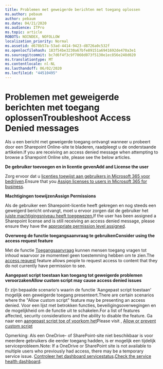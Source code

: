 ```yaml
---
title: Problemen met geweigerde berichten met toegang oplossen
ms.author: pebaum
author: pebaum
ms.date: 04/21/2020
ms.audience: ITPro
ms.topic: article
ROBOTS: NOINDEX, NOFOLLOW
localization_priority: Normal
ms.assetid: d678b57a-53ad-4414-9423-d8726a0c532f
ms.openlocfilehash: 183f54be3230a67bfe89151a6941692de470a3e1
ms.sourcegitcommit: bc7d6f4f3c9f7060d073f5130e1ec856e248d020
ms.translationtype: MT
ms.contentlocale: nl-NL
ms.lasthandoff: 06/02/2020
ms.locfileid: "44510495"
---
```

# <a name="troubleshoot-access-denied-messages"></a><span data-ttu-id="965ae-102">Problemen met geweigerde berichten met toegang oplossen</span><span class="sxs-lookup"><span data-stu-id="965ae-102">Troubleshoot Access Denied messages</span></span>

<span data-ttu-id="965ae-103">Als u een bericht met geweigerde toegang ontvangt wanneer u probeert door een Sharepoint Online-site te bladeren, raadpleegt u de onderstaande artikelen.</span><span class="sxs-lookup"><span data-stu-id="965ae-103">If you are receiving an access denied message when attempting to browse a Sharepoint Online site, please see the below articles.</span></span>

<span data-ttu-id="965ae-104">**De gebruiker toevoegen en in licentie geven**</span><span class="sxs-lookup"><span data-stu-id="965ae-104">**Add and License the user**</span></span>

<span data-ttu-id="965ae-105">Zorg ervoor dat u [licenties toewijst aan gebruikers in Microsoft 365 voor bedrijven](https://docs.microsoft.com/microsoft-365/admin/add-users/add-users).</span><span class="sxs-lookup"><span data-stu-id="965ae-105">Ensure that you [Assign licenses to users in Microsoft 365 for business](https://docs.microsoft.com/microsoft-365/admin/add-users/add-users).</span></span>

<span data-ttu-id="965ae-106">**Machtigingen toewijzen**</span><span class="sxs-lookup"><span data-stu-id="965ae-106">**Assign Permissions**</span></span>

<span data-ttu-id="965ae-107">Als de gebruiker een Sharepoint-licentie heeft gekregen en nog steeds een geweigerd bericht ontvangt, moet u ervoor zorgen dat de gebruiker het [juiste machtigingsniveau heeft toegewezen.](https://docs.microsoft.com/sharepoint/understanding-permission-levels)</span><span class="sxs-lookup"><span data-stu-id="965ae-107">If the user has been assigned a Sharepoint license and is still receiving an access denied message, please ensure they have the [appropriate permission level assigned](https://docs.microsoft.com/sharepoint/understanding-permission-levels).</span></span>

<span data-ttu-id="965ae-108">**Overweeg de functie toegangsaanvraag te gebruiken**</span><span class="sxs-lookup"><span data-stu-id="965ae-108">**Consider using the access request feature**</span></span>

<span data-ttu-id="965ae-109">Met de functie [Toegangsaanvraag](https://support.office.com/article/Set-up-and-manage-access-requests-94B26E0B-2822-49D4-929A-8455698654B3) kunnen mensen toegang vragen tot inhoud waarvoor ze momenteel geen toestemming hebben om te zien.</span><span class="sxs-lookup"><span data-stu-id="965ae-109">The [access request](https://support.office.com/article/Set-up-and-manage-access-requests-94B26E0B-2822-49D4-929A-8455698654B3) feature allows people to request access to content that they do not currently have permission to see.</span></span> 

<span data-ttu-id="965ae-110">**Aangepast script toestaan kan toegang tot geweigerde problemen veroorzaken**</span><span class="sxs-lookup"><span data-stu-id="965ae-110">**Allow custom script may cause access denied issues**</span></span>

<span data-ttu-id="965ae-111">Er zijn bepaalde scenario's waarin de functie 'Aangepast script toestaan' mogelijk een geweigerde toegang presenteert.</span><span class="sxs-lookup"><span data-stu-id="965ae-111">There are certain scenarios where the "Allow custom script" feature may be presenting an access denied.</span></span> <span data-ttu-id="965ae-112">Voor een lijst met betrokken functies, beveiligingsoverwegingen en de mogelijkheid om de functie uit te schakelen.</span><span class="sxs-lookup"><span data-stu-id="965ae-112">For a list of features affected, security considerations and the ability to disable the feature.</span></span> <span data-ttu-id="965ae-113">Ga naar een [aangepast script toe of voorkom het](https://docs.microsoft.com/sharepoint/allow-or-prevent-custom-script)</span><span class="sxs-lookup"><span data-stu-id="965ae-113">Please visit , [Allow or prevent custom script](https://docs.microsoft.com/sharepoint/allow-or-prevent-custom-script)</span></span>

<span data-ttu-id="965ae-114">Opmerking: Als een OneDrive- of SharePoint-site niet beschikbaar is voor meerdere gebruikers die eerder toegang hadden, is er mogelijk een tijdelijk serviceprobleem.</span><span class="sxs-lookup"><span data-stu-id="965ae-114">Note: If a OneDrive or SharePoint site is not available to multiple users who previously had access, there may be a temporary service issue.</span></span> <span data-ttu-id="965ae-115">[Controleer het dashboard servicestatus](https://portal.office.com/adminportal/home#/servicehealth).</span><span class="sxs-lookup"><span data-stu-id="965ae-115">[Check the service health dashboard](https://portal.office.com/adminportal/home#/servicehealth).</span></span>


  

